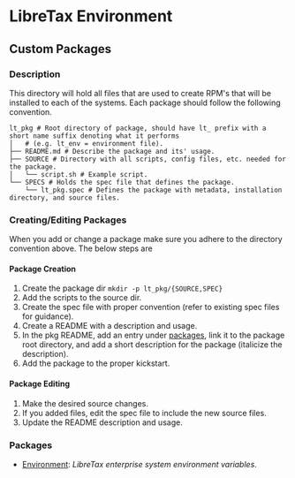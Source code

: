 # LibreTax Environment
## Custom Packages
### Description
This directory will hold all files that are used to create RPM's that will be installed to each of the systems. Each package should follow the following convention.
```shell
lt_pkg # Root directory of package, should have lt_ prefix with a short name suffix denoting what it performs
│   # (e.g. lt_env = environment file).
├── README.md # Describe the package and its' usage.
├── SOURCE # Directory with all scripts, config files, etc. needed for the package.
│   └── script.sh # Example script.
└── SPECS # Holds the spec file that defines the package.
    └── lt_pkg.spec # Defines the package with metadata, installation directory, and source files.
```

### Creating/Editing Packages
When you add or change a package make sure you adhere to the directory convention above. The below steps are
#### Package Creation
1. Create the package dir `mkdir -p lt_pkg/{SOURCE,SPEC}`
2. Add the scripts to the source dir.
3. Create the spec file with proper convention (refer to existing spec files for guidance).
4. Create a README with a description and usage.
5. In the pkg README, add an entry under [packages](#packages), link it to the package root directory, and add a short description for the package (italicize the description).
6. Add the package to the proper kickstart.

#### Package Editing
1. Make the desired source changes.
2. If you added files, edit the spec file to include the new source files.
3. Update the README description and usage.

### Packages
* [Environment](./lt_env/): *LibreTax enterprise system environment variables*.
